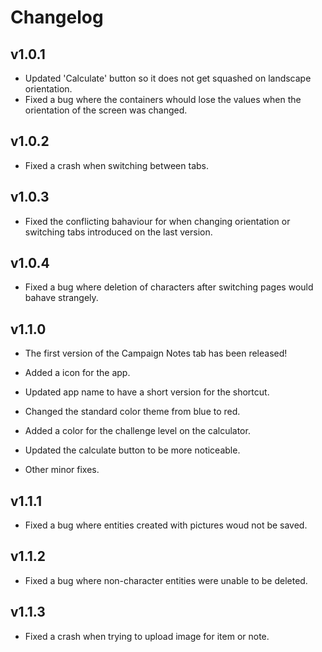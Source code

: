 # Changelog

## v1.0.1
* Updated 'Calculate' button so it does not get squashed on landscape orientation.
* Fixed a bug where the containers whould lose the values when the orientation of the screen was changed.

## v1.0.2
* Fixed a crash when switching between tabs.

## v1.0.3
* Fixed the conflicting bahaviour for when changing orientation or switching tabs introduced on the last version.

## v1.0.4
* Fixed a bug where deletion of characters after switching pages would bahave strangely.

## v1.1.0
* The first version of the Campaign Notes tab has been released!

* Added a icon for the app.
* Updated app name to have a short version for the shortcut.
* Changed the standard color theme from blue to red.
* Added a color for the challenge level on the calculator.
* Updated the calculate button to be more noticeable.
* Other minor fixes.

## v1.1.1
* Fixed a bug where entities created with pictures woud not be saved.

## v1.1.2
* Fixed a bug where non-character entities were unable to be deleted.

## v1.1.3
* Fixed a crash when trying to upload image for item or note.